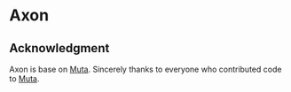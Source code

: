 # Axon

## Acknowledgment

Axon is base on [Muta](https://github.com/nervosnetwork/muta). Sincerely thanks to everyone who contributed code to [Muta](https://github.com/nervosnetwork/muta/blob/master/OWNERS).
